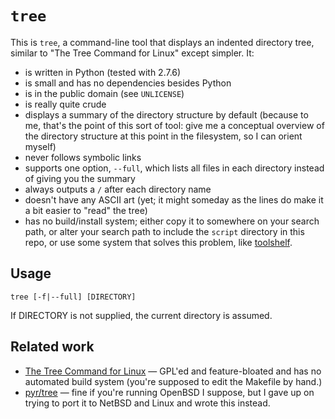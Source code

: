 `tree`
======

This is `tree`, a command-line tool that displays an indented directory tree,
similar to "The Tree Command for Linux" except simpler.  It:

*   is written in Python (tested with 2.7.6)
*   is small and has no dependencies besides Python
*   is in the public domain (see `UNLICENSE`)
*   is really quite crude
*   displays a summary of the directory structure by default (because to
    me, that's the point of this sort of tool: give me a conceptual overview of
    the directory structure at this point in the filesystem, so I can orient
    myself)
*   never follows symbolic links
*   supports one option, `--full`, which lists all files in each directory
    instead of giving you the summary
*   always outputs a `/` after each directory name
*   doesn't have any ASCII art (yet; it might someday as the lines do make
    it a bit easier to "read" the tree)
*   has no build/install system; either copy it to somewhere on your
    search path, or alter your search path to include the `script` directory
    in this repo, or use some system that solves this problem, like
    [toolshelf](http://catseye.tc/node/toolshelf).

Usage
-----

    tree [-f|--full] [DIRECTORY]

If DIRECTORY is not supplied, the current directory is assumed.

Related work
------------

*   [The Tree Command for Linux](http://mama.indstate.edu/users/ice/tree/) —
    GPL'ed and feature-bloated and has no automated build system (you're
    supposed to edit the Makefile by hand.)
*   [pyr/tree](https://github.com/pyr/tree) — fine if you're running OpenBSD
    I suppose, but I gave up on trying to port it to NetBSD and Linux and
    wrote this instead.
